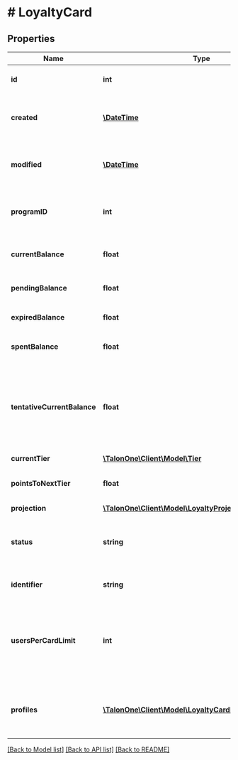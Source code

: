 # # LoyaltyCard

## Properties

Name | Type | Description | Notes
------------ | ------------- | ------------- | -------------
**id** | **int** | Unique ID for this entity. | 
**created** | [**\DateTime**](\DateTime.md) | The exact moment this entity was created. | 
**modified** | [**\DateTime**](\DateTime.md) | The exact moment this entity was last modified. | 
**programID** | **int** | The ID of the loyalty program that owns this entity. | 
**currentBalance** | **float** | Sum of currently active points | 
**pendingBalance** | **float** | Sum of pending points | 
**expiredBalance** | **float** | Sum of expired points | 
**spentBalance** | **float** | Sum of spent points | 
**tentativeCurrentBalance** | **float** | Sum of currently active points, including points added and deducted in open sessions | 
**currentTier** | [**\TalonOne\Client\Model\Tier**](Tier.md) |  | [optional] 
**pointsToNextTier** | **float** | Points required to move up a tier. | [optional] 
**projection** | [**\TalonOne\Client\Model\LoyaltyProjection**](LoyaltyProjection.md) |  | [optional] 
**status** | **string** | Status of the loyalty card. Can be one of: [&#39;active&#39;, &#39;disabled&#39;] | 
**identifier** | **string** | Identifier of the loyalty card. | 
**usersPerCardLimit** | **int** | The max amount of user profiles a card can be shared with. 0 means unlimited. | 
**profiles** | [**\TalonOne\Client\Model\LoyaltyCardProfileRegistration[]**](LoyaltyCardProfileRegistration.md) | Integration IDs of the customers associated with the card. | [optional] 

[[Back to Model list]](../../README.md#documentation-for-models) [[Back to API list]](../../README.md#documentation-for-api-endpoints) [[Back to README]](../../README.md)


